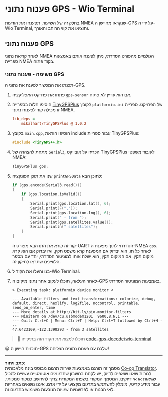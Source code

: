 <!--
CO_OP_TRANSLATOR_METADATA:
{
  "original_hash": "fbbcf96a9b63ccd661db98bbf854bb06",
  "translation_date": "2025-08-27T22:56:27+00:00",
  "source_file": "3-transport/lessons/1-location-tracking/wio-terminal-gps-decode.md",
  "language_code": "he"
}
-->
# פענוח נתוני GPS - Wio Terminal

בחלק זה של השיעור, תפענחו את הודעות NMEA שנקראו מחיישן ה-GPS על ידי ה-Wio Terminal, ותוציאו את קווי הרוחב והאורך.

## פענוח נתוני GPS

לאחר קריאת נתוני NMEA הגולמיים מהפורט הסדרתי, ניתן לפענח אותם באמצעות ספריית NMEA בקוד פתוח.

### משימה - פענוח נתוני GPS

תכנתו את המכשיר לפענח את נתוני ה-GPS.

1. פתחו את פרויקט האפליקציה `gps-sensor` אם הוא עדיין לא פתוח.

1. הוסיפו תלות בספרייה [TinyGPSPlus](https://github.com/mikalhart/TinyGPSPlus) לקובץ `platformio.ini` של הפרויקט. ספרייה זו מכילה קוד לפענוח נתוני NMEA.

    ```ini
    lib_deps =
        mikalhart/TinyGPSPlus @ 1.0.2
    ```

1. בקובץ `main.cpp`, הוסיפו הוראת include עבור ספריית TinyGPSPlus:

    ```cpp
    #include <TinyGPS++.h>
    ```

1. מתחת להצהרה של `Serial3`, הכריזו על אובייקט TinyGPSPlus לעיבוד משפטי NMEA:

    ```cpp
    TinyGPSPlus gps;
    ```

1. שנו את תוכן הפונקציה `printGPSData` לתוכן הבא:

    ```cpp
    if (gps.encode(Serial3.read()))
    {
        if (gps.location.isValid())
        {
            Serial.print(gps.location.lat(), 6);
            Serial.print(F(","));
            Serial.print(gps.location.lng(), 6);
            Serial.print(" - from ");
            Serial.print(gps.satellites.value());
            Serial.println(" satellites");
        }
    }
    ```

    קוד זה קורא את התו הבא מפורט ה-UART הסדרתי לתוך מפענח ה-NMEA `gps`. לאחר כל תו, הוא יבדוק אם המפענח קרא משפט תקין, ואז יבדוק אם הוא קרא מיקום תקין. אם המיקום תקין, הוא ישלח אותו למוניטור הסדרתי, יחד עם מספר הלוויינים שתרמו לתיקון זה.

1. בנו והעלו את הקוד ל-Wio Terminal.

1. לאחר העלאה, תוכלו לעקוב אחר נתוני מיקום ה-GPS באמצעות המוניטור הסדרתי.

    ```output
    > Executing task: platformio device monitor <
    
    --- Available filters and text transformations: colorize, debug, default, direct, hexlify, log2file, nocontrol, printable, send_on_enter, time
    --- More details at http://bit.ly/pio-monitor-filters
    --- Miniterm on /dev/cu.usbmodem1201  9600,8,N,1 ---
    --- Quit: Ctrl+C | Menu: Ctrl+T | Help: Ctrl+T followed by Ctrl+H ---
    47.6423109,-122.1390293 - from 3 satellites
    ```

> 💁 תוכלו למצוא את הקוד הזה בתיקייה [code-gps-decode/wio-terminal](../../../../../3-transport/lessons/1-location-tracking/code-gps-decode/wio-terminal).

😀 תוכנית חיישן ה-GPS שלכם עם פענוח נתונים הצליחה!

---

**כתב ויתור**:  
מסמך זה תורגם באמצעות שירות תרגום מבוסס בינה מלאכותית [Co-op Translator](https://github.com/Azure/co-op-translator). למרות שאנו שואפים לדיוק, יש לקחת בחשבון שתרגומים אוטומטיים עשויים להכיל שגיאות או אי דיוקים. המסמך המקורי בשפתו המקורית צריך להיחשב כמקור סמכותי. עבור מידע קריטי, מומלץ להשתמש בתרגום מקצועי על ידי אדם. איננו נושאים באחריות לאי הבנות או לפרשנויות שגויות הנובעות משימוש בתרגום זה.